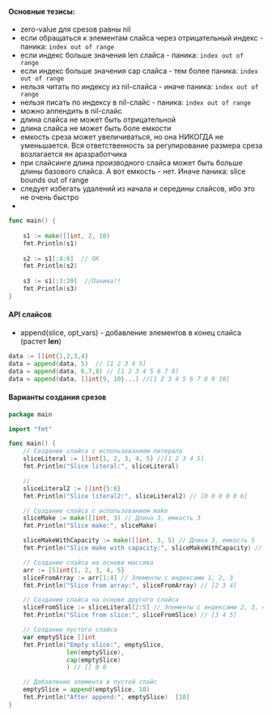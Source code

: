 #### Основные тезисы:
- zero-value для срезов равны nil
-  если обращаться к элементам слайса  через отрицательный индекс - паника: `index out of range`
- если индекс больше значения len слайса - паника: `index out of range`
- если индекс больше значения cap слайса - тем более паника: `index out of range`
- нельзя читать по индексу из nil-слайса  - иначе паника: `index out of range`
- нельзя писать по индексу в nil-слайс - паника: `index out of range`
- можно аппендить в nil-слайс
- длина слайса не может быть отрицательной
- длина слайса не может быть боле емкости
- емкость среза может увеличиваться, но она НИКОГДА не уменьшается. Вся ответственность за регулирование размера среза возлагается ян аразработчика 
- при слайсинге длина производного слайса может быть больше длины базового слайса. А вот емкость - нет. Иначе паника: slice bounds out of range
- следует избегать удалений из начала и середины слайсов, ибо это не очень быстро
- 
```go
func main() {  
  
    s1 := make([]int, 2, 10)  
    fmt.Println(s1)  
  
    s2 := s1[:4:6]  // ОК
    fmt.Println(s2)  
  
    s3 := s1[:3:20]  //Паника!!
    fmt.Println(s3)  
}
```
#### API слайсов
- append(slice, opt_vars) -  добавление элементов в конец слайса (растет **len**)
```go 
data := []int{1,2,3,4}
data = append(data, 5)  // [1 2 3 4 5]
data = append(data, 6,7,8) // [1 2 3 4 5 6 7 8]
data = append(data, []int{9, 10}...) //[1 2 3 4 5 6 7 8 9 10]
```


#### Варианты создания срезов
```go
package main

import "fmt"

func main() {
    // Создание слайса с использованием литерала
    sliceLiteral := []int{1, 2, 3, 4, 5} //[1 2 3 4 5]
    fmt.Println("Slice literal:", sliceLiteral)

	//
	sliceLiteral2 := []int{5:6}
    fmt.Println("Slice literal2:", sliceLiteral2) // [0 0 0 0 0 6]

    // Создание слайса с использованием make
    sliceMake := make([]int, 3) // Длина 3, емкость 3
    fmt.Println("Slice make:", sliceMake)

    sliceMakeWithCapacity := make([]int, 3, 5) // Длина 3, емкость 5
    fmt.Println("Slice make with capacity:", sliceMakeWithCapacity) // [0 0 0]

    // Создание слайса на основе массива
    arr := [5]int{1, 2, 3, 4, 5}
    sliceFromArray := arr[1:4] // Элементы с индексами 1, 2, 3
    fmt.Println("Slice from array:", sliceFromArray) // [2 3 4]

    // Создание слайса на основе другого слайса
    sliceFromSlice := sliceLiteral[2:5] // Элементы с индексами 2, 3, 4
    fmt.Println("Slice from slice:", sliceFromSlice) // [3 4 5]

    // Создание пустого слайса
    var emptySlice []int 
    fmt.Println("Empty slice:", emptySlice, 
			    len(emptySlice), 
			    cap(emptySlice)
			    ) // [] 0 0

    // Добавление элемента в пустой слайс
    emptySlice = append(emptySlice, 10)
    fmt.Println("After append:", emptySlice)  [10]
}
```


